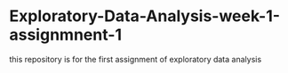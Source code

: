 # Exploratory-Data-Analysis-week-1-assignmnent-1
this repository is for the first assignment of exploratory data analysis
